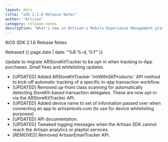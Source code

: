 ```yaml
---
layout: docs
title: "iOS 2.1.6 Release Notes"
author: "Artisan"
category: release-notes
description: "What's new in Artisan's Mobile Experience Management platform."
---
```

#iOS SDK 2.1.6 Release Notes

Released {{ page.date | date: "%B %-d, %Y" }}

Update to migrate ARStoreKitTracker to be opt-in when tracking in-App purchases. Small fixes and whitelisting updates.

* [UPDATED] Added ARStoreKitTracker 'initWithSKProducts:' API method to kick-off automatic tracking of a specific in-app transaction workflow.
* [UPDATED] Removed up-front class scanning for automatically detecting StoreKit-based transaction delegates. These are now opt-in via the ARStoreKitTracker API.
* [UPDATED] Added device name to set of information passed over when connecting an app to artisantools.com (to use for device whitelisting purposes)
* [UPDATED] API documentation.
* [UPDATED] Tweaked logging messages when the Artisan SDK cannot reach the Artisan analytics or playlist services.
* [REMOVED] Removed ArtisanEmailTracker API.